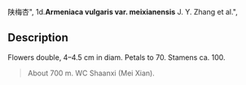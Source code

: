 陕梅杏",
1d.**Armeniaca vulgaris var. meixianensis** J. Y. Zhang et al.",

## Description
Flowers double, 4–4.5 cm in diam. Petals to 70. Stamens ca. 100.

> About 700 m. WC Shaanxi (Mei Xian).
